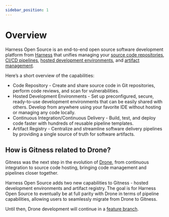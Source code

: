 ```yaml
---
sidebar_position: 1
---
```


# Overview

Harness Open Source is an end-to-end open source software development platform from [Harness](https://www.harness.io/) that unifies managing your [source code repositories](/category/repositories), [CI/CD pipelines](/pipelines/overview), [hosted development environments](/category/gitspaces), and [artifact management](/category/registries).

Here’s a short overview of the capabilities:

- Code Repository - Create and share source code in Git repositories, perform code reviews, and scan for vulnerabilities.
- Hosted Development Environments - Set up preconfigured, secure, ready-to-use development environments that can be easily shared with others. Develop from anywhere using your favorite IDE without hosting or managing any code locally.
- Continuous Integration/Continuous Delivery - Build, test, and deploy code faster with hundreds of reusable pipeline templates.
- Artifact Registry - Centralize and streamline software delivery pipelines by providing a single source of truth for software artifacts.

## How is Gitness related to Drone?

Gitness was the next step in the evolution of [Drone](https://www.drone.io), from continuous integration to source code hosting, bringing code management and pipelines closer together. 

Harness Open Source adds two new capabilities to Gitness - hosted development environments and artifact registry.
The goal is for Harness Open Source to eventually be at full parity with Drone in terms of pipeline capabilities, allowing users to seamlessly migrate from Drone to Gitness.

Until then, Drone development will continue in a [feature branch](https://github.com/harness/gitness/tree/drone).
